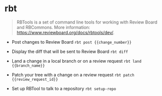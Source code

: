 # rbt
> RBTools is a set of command line tools for working with Review Board and RBCommons.
> More information: <https://www.reviewboard.org/docs/rbtools/dev/>.

- Post changes to Review Board
`rbt post {{change_number}}`

- Display the diff that will be sent to Review Board
`rbt diff`

- Land a change in a local branch or on a review request
`rbt land {{branch_name}}`

- Patch your tree with a change on a review request
`rbt patch {{review_request_id}}`

- Set up RBTool to talk to a repository
`rbt setup-repo`
